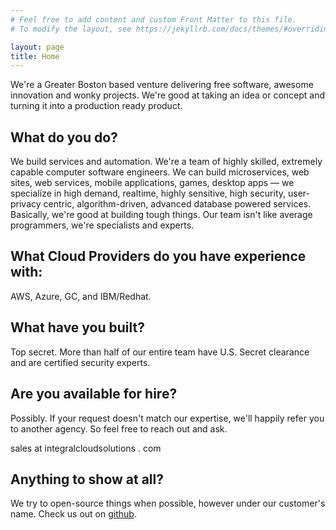 ```yaml
---
# Feel free to add content and custom Front Matter to this file.
# To modify the layout, see https://jekyllrb.com/docs/themes/#overriding-theme-defaults

layout: page
title: Home
---
```


We're a Greater Boston based venture delivering free software, awesome innovation and wonky projects. We're good at taking an idea or concept and turning it into a production ready product.

## What do you do?

We build services and automation. We're a team of highly skilled, extremely capable computer software engineers. We can build microservices, web sites, web services, mobile applications, games, desktop apps &mdash; we specialize in high demand, realtime, highly sensitive, high security, user-privacy centric, algorithm-driven, advanced database powered services. Basically, we're good at building tough things. Our team isn't like average programmers, we're specialists and experts.

## What Cloud Providers do you have experience with:

AWS, Azure, GC, and IBM/Redhat.

## What have you built?

Top secret. More than half of our entire team have U.S. Secret clearance and are certified security experts.

## Are you available for hire?

Possibly. If your request doesn't match our expertise, we'll happily refer you to another agency. So feel free to reach out and ask.

sales at integralcloudsolutions . com

## Anything to show at all?

We try to open-source things when possible, however under our customer's name. Check us out on [github](https://github.com/integralcloudsolutions).